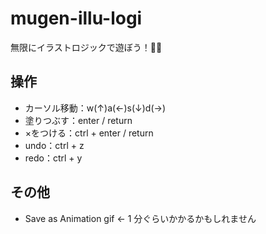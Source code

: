 # mugen-illu-logi
無限にイラストロジックで遊ぼう！🥟🍣
## 操作
- カーソル移動：w(↑)a(←)s(↓)d(→)
- 塗りつぶす：enter / return
- ×をつける：ctrl + enter / return
- undo：ctrl + z
- redo：ctrl + y
## その他
- Save as Animation gif ← 1 分ぐらいかかるかもしれません
